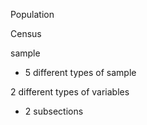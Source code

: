 Population 

Census 
 
sample
- 5 different types of sample

2 different types of variables
- 2 subsections


